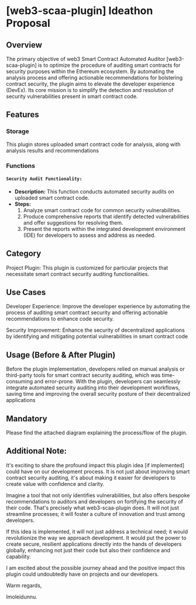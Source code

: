 # [web3-scaa-plugin] Ideathon Proposal

## Overview

The primary objective of web3 Smart Contract Automated Auditor [web3-scaa-plugin] is to optimize the procedure of auditing smart contracts for security purposes within the Ethereum ecosystem. By automating the analysis process and offering actionable recommendations for bolstering contract security, the plugin aims to elevate the developer experience (DevEx). Its core mission is to simplify the detection and resolution of security vulnerabilities present in smart contract code.
  

## Features

### Storage

This plugin stores uploaded smart contract code for analysis, along with analysis results and recommendations

### Functions

#### `Security Audit Functionality:`

- **Description:** This function conducts automated security audits on uploaded smart contract code.
- **Steps:**
  1. Analyze smart contract code for common security vulnerabilities.
  2. Produce comprehensive reports that identify detected vulnerabilities and offer suggestions for resolving them.
  3. Present the reports within the integrated development environment (IDE) for developers to assess and address as needed.



## Category

Project Plugin: This plugin is customized for particular projects that necessitate smart contract security auditing functionalities.

## Use Cases

Developer Experience: Improve the developer experience by automating the process of auditing smart contract security and offering actionable recommendations to enhance code security.

Security Improvement: Enhance the security of decentralized applications by identifying and mitigating potential vulnerabilities in smart contract code



## Usage (Before & After Plugin)

Before the plugin implementation, developers relied on manual analysis or third-party tools for smart contract security auditing, which was time-consuming and error-prone. With the plugin, developers can seamlessly integrate automated security auditing into their development workflows, saving time and improving the overall security posture of their decentralized applications

## Mandatory

Please find the attached diagram explaining the process/flow of the plugin.

## Additional Note:

It's exciting to share the profound impact this plugin idea [if implemented] could have on our development process. It is not just about improving smart contract security auditing, it's about making it easier for developers to create value with confidence and clarity.

Imagine a tool that not only identifies vulnerabilities, but also offers bespoke recommendations to auditors and developers on fortifying the security of their code. That's precisely what web3-scaa-plugin does.  It will not just streamline processes; it will foster a culture of innovation and trust among developers.

If this idea is implemented, it will not just address a technical need; it would revolutionize the way we approach development. It would put the power to create secure, resilient applications directly into the hands of developers globally, enhancing not just their code but also their confidence and capability.

I am excited about the possible journey ahead and the positive impact this plugin could undoubtedly have on projects and our developers.

Warm regards,

Imoleidunnu.

